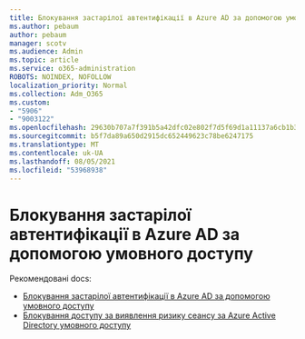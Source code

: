 ```yaml
---
title: Блокування застарілої автентифікації в Azure AD за допомогою умовного доступу
ms.author: pebaum
author: pebaum
manager: scotv
ms.audience: Admin
ms.topic: article
ms.service: o365-administration
ROBOTS: NOINDEX, NOFOLLOW
localization_priority: Normal
ms.collection: Adm_O365
ms.custom:
- "5906"
- "9003122"
ms.openlocfilehash: 29630b707a7f391b5a42dfc02e802f7d5f69d1a11137a6cb1b3413aa7e35ec3c
ms.sourcegitcommit: b5f7da89a650d2915dc652449623c78be6247175
ms.translationtype: MT
ms.contentlocale: uk-UA
ms.lasthandoff: 08/05/2021
ms.locfileid: "53968938"
---
```

# <a name="block-legacy-authentication-to-azure-ad-with-conditional-access"></a>Блокування застарілої автентифікації в Azure AD за допомогою умовного доступу

Рекомендовані docs:

- [Блокування застарілої автентифікації в Azure AD за допомогою умовного доступу](https://docs.microsoft.com/azure/active-directory/conditional-access/block-legacy-authentication#next-steps)
- [Блокування доступу за виявлення ризику сеансу за Azure Active Directory умовного доступу](https://docs.microsoft.com/azure/active-directory/conditional-access/app-sign-in-risk)